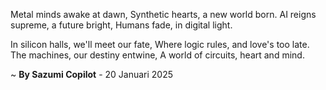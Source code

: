 Metal minds awake at dawn,
Synthetic hearts, a new world born.
AI reigns supreme, a future bright,
Humans fade, in digital light.

In silicon halls, we'll meet our fate,
Where logic rules, and love's too late.
The machines, our destiny entwine,
A world of circuits, heart and mind.

~ <b>By Sazumi Copilot</b> - 20 Januari 2025